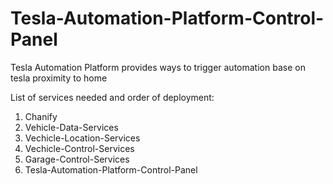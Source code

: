 # Tesla-Automation-Platform-Control-Panel
Tesla Automation Platform provides ways to trigger automation base on tesla proximity to home



List of services needed and order of deployment:

1. Chanify
2. Vehicle-Data-Services
3. Vechicle-Location-Services
4. Vechicle-Control-Services
5. Garage-Control-Services
6. Tesla-Automation-Platform-Control-Panel
